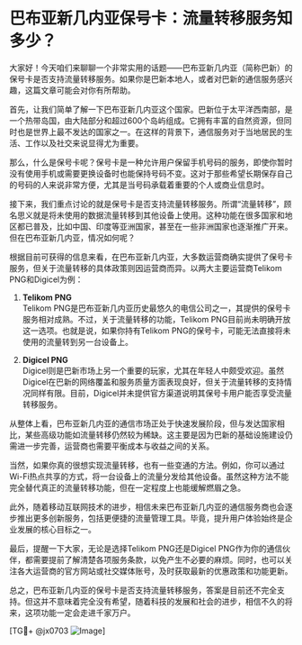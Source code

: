 # 巴布亚新几内亚保号卡：流量转移服务知多少？

大家好！今天咱们来聊聊一个非常实用的话题——巴布亚新几内亚（简称巴新）的保号卡是否支持流量转移服务。如果你是巴新本地人，或者对巴新的通信服务感兴趣，这篇文章可能会对你有所帮助。

首先，让我们简单了解一下巴布亚新几内亚这个国家。巴新位于太平洋西南部，是一个热带岛国，由大陆部分和超过600个岛屿组成。它拥有丰富的自然资源，但同时也是世界上最不发达的国家之一。在这样的背景下，通信服务对于当地居民的生活、工作以及社交来说显得尤为重要。

那么，什么是保号卡呢？保号卡是一种允许用户保留手机号码的服务，即使你暂时没有使用手机或需要更换设备时也能保持号码不变。这对于那些希望长期保存自己的号码的人来说非常方便，尤其是当号码承载着重要的个人或商业信息时。

接下来，我们重点讨论的就是保号卡是否支持流量转移服务。所谓“流量转移”，顾名思义就是将未使用的数据流量转移到其他设备上使用。这种功能在很多国家和地区都已普及，比如中国、印度等亚洲国家，甚至在一些非洲国家也逐渐推广开来。但在巴布亚新几内亚，情况如何呢？

根据目前可获得的信息来看，在巴布亚新几内亚，大多数运营商确实提供了保号卡服务，但关于流量转移的具体政策则因运营商而异。以两大主要运营商Telikom PNG和Digicel为例：

1. **Telikom PNG**  
   Telikom PNG是巴布亚新几内亚历史最悠久的电信公司之一，其提供的保号卡服务相对成熟。不过，关于流量转移的功能，Telikom PNG目前尚未明确开放这一选项。也就是说，如果你持有Telikom PNG的保号卡，可能无法直接将未使用的流量转到另一台设备上。

2. **Digicel PNG**  
   Digicel则是巴新市场上另一个重要的玩家，尤其在年轻人中颇受欢迎。虽然Digicel在巴新的网络覆盖和服务质量方面表现良好，但关于流量转移的支持情况同样有限。目前，Digicel并未提供官方渠道说明其保号卡用户能否享受流量转移服务。

从整体上看，巴布亚新几内亚的通信市场正处于快速发展阶段，但与发达国家相比，某些高级功能如流量转移仍然较为稀缺。这主要是因为巴新的基础设施建设仍需进一步完善，运营商也需要平衡成本与收益之间的关系。

当然，如果你真的很想实现流量转移，也有一些变通的方法。例如，你可以通过Wi-Fi热点共享的方式，将一台设备上的流量分发给其他设备。虽然这种方法不能完全替代真正的流量转移功能，但在一定程度上也能缓解燃眉之急。

此外，随着移动互联网技术的进步，相信未来巴布亚新几内亚的通信服务商也会逐步推出更多创新服务，包括更便捷的流量管理工具。毕竟，提升用户体验始终是企业发展的核心目标之一。

最后，提醒一下大家，无论是选择Telikom PNG还是Digicel PNG作为你的通信伙伴，都需要提前了解清楚各项服务条款，以免产生不必要的麻烦。同时，也可以关注各大运营商的官方网站或社交媒体账号，及时获取最新的优惠政策和功能更新。

总之，巴布亚新几内亚的保号卡是否支持流量转移服务，答案是目前还不完全支持。但这并不意味着完全没有希望，随着科技的发展和社会的进步，相信不久的将来，这项功能一定会走进千家万户。

[TG💪+ @jx0703 ![Image](https://github.com/user-attachments/assets/dbca1d08-cadb-493c-b0ec-ad6f7a83f270)]